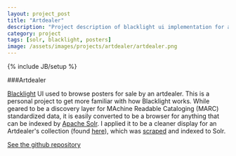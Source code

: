 ```yaml
---
layout: project_post
title: "Artdealer"
description: "Project description of blacklight ui implementation for and artdealer's poster collection"
category: project
tags: [solr, blacklight, posters]
image: /assets/images/projects/artdealer/artdealer.png
---
```

{% include JB/setup %}

###Artdealer

[Blacklight](http://projectblacklight.org/) UI used to browse posters for sale by an artdealer. This is a personal project to get more familiar with how Blacklight works. While geared to be a discovery layer for MAchine Readable Cataloging (MARC) standardized data, it is easily converted to be a browser for anything that can be indexed by [Apache Solr](https://lucene.apache.org/solr/‎). I applied it to be a cleaner display for an Artdealer's collection (found [here](http://igalcalderpicassowarhol.com/)), which was [scraped](https://github.com/droquo/igal-m-atelier/blob/master/scraper.py) and indexed to Solr. 


[See the github repository](https://github.com/droquo/artdealer)